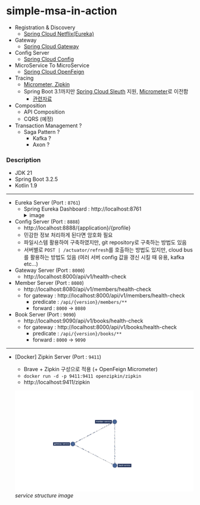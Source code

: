 # simple-msa-in-action

* Registration & Discovery
  * [Spring Cloud Netflix(Eureka)](https://cloud.spring.io/spring-cloud-netflix/reference/html/)
* Gateway
  * [Spring Cloud Gateway](https://cloud.spring.io/spring-cloud-gateway/reference/html/)
* Config Server
  * [Spring Cloud Config](https://docs.spring.io/spring-cloud-config/docs/current/reference/html/)
* MicroService To MicroService
  * [Spring Cloud OpenFeign](https://spring.io/projects/spring-cloud-openfeign)
* Tracing
  * [Micrometer, Zipkin](https://micrometer.io/)
  * Spring Boot 3.1까지만 [Spring Cloud Sleuth](https://spring.io/projects/spring-cloud-sleuth) 지원, [Micrometer](https://micrometer.io/)로 이전함
    * [관련자료](https://docs.spring.io/spring-cloud-sleuth/docs/current-SNAPSHOT/reference/html/)
* Composition
  * API Composition
  * CQRS (예정)
* Transaction Management ?
  * Saga Pattern ?
    * Kafka ?
    * Axon ?


### Description
* JDK 21
* Spring Boot 3.2.5
* Kotlin 1.9

---

* Eureka Server (Port : `8761`)
  * Spring Eureka Dashboard : http://localhost:8761
    <details>
    <summary>image</summary>
    <div markdown="1">
      <img src="./image/eureka-screenshot.png" alt="eureka-screenshot">
    </div>
    </details>
* Config Server (Port : `8888`)
  * http://localhost:8888/{application}/{profile}
  * 민감한 정보 처리하게 된다면 암호화 필요
  * 파일시스템 활용하여 구축하였지만, git repository로 구축하는 방법도 있음
  * 서버별로 `POST | /actuator/refresh`를 호출하는 방법도 있지만, cloud bus를 활용하는 방법도 있음 (여러 서버 config 값을 갱신 시킬 때 유용, kafka etc...) 
* Gateway Server (Port : `8000`)
  * http://localhost:8000/api/v1/health-check
* Member Server (Port : `8080`)
  * http://localhost:8080/api/v1/members/health-check
  * for gateway : http://localhost:8000/api/v1/members/health-check
    * predicate : `/api/{version}/members/**`
    * forward : `8000` -> `8080`
* Book Server (Port : `9090`)
  * http://localhost:9090/api/v1/books/health-check
  * for gateway : http://localhost:8000/api/v1/books/health-check
    * predicate : `/api/{version}/books/**`
    * forward : `8000` -> `9090`
---
  * [Docker] Zipkin Server (Port : `9411`)
    * Brave + Zipkin 구성으로 적용 (+ OpenFeign Micrometer)
    * `docker run -d -p 9411:9411 openzipkin/zipkin`
    * http://localhost:9411/zipkin
  
    ![](./image/service-structure-screenshot.png)*service structure image*